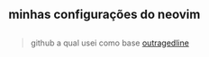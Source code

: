 ## minhas configurações do neovim


##
##
##
> github a qual usei como base [outragedline](https://github.com/outragedline/neovim-termux)
